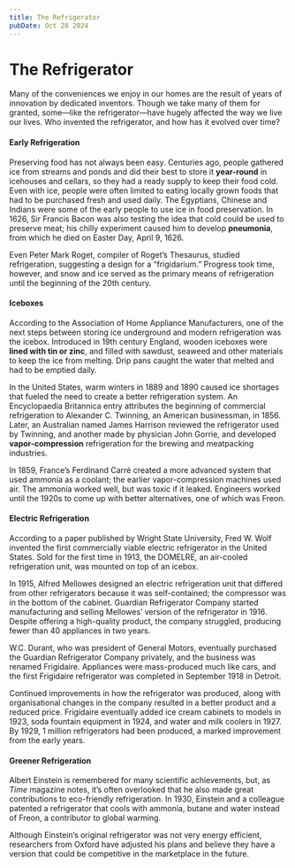 ```yaml
---
title: The Refrigerator
pubDate: Oct 28 2024
---
```

# The Refrigerator

Many of the conveniences we enjoy in our homes are the result of years of innovation by dedicated inventors. Though we take many of them for granted, some—like the refrigerator—have hugely affected the way we live our lives. Who invented the refrigerator, and how has it evolved over time?

#### Early Refrigeration
Preserving food has not always been easy. Centuries ago, people gathered ice from streams and ponds and did their best to store it **year-round** in icehouses and cellars, so they had a ready supply to keep their food cold. Even with ice, people were often limited to eating locally grown foods that had to be purchased fresh and used daily. The Egyptians, Chinese and Indians were some of the early people to use ice in food preservation. In 1626, Sir Francis Bacon was also testing the idea that cold could be used to preserve meat; his chilly experiment caused him to develop **pneumonia**, from which he died on Easter Day, April 9, 1626.

Even Peter Mark Roget, compiler of Roget’s Thesaurus, studied refrigeration, suggesting a design for a “frigidarium.” Progress took time, however, and snow and ice served as the primary means of refrigeration until the beginning of the 20th century.

#### Iceboxes
According to the Association of Home Appliance Manufacturers, one of the next steps between storing ice underground and modern refrigeration was the icebox. Introduced in 19th century England, wooden iceboxes were **lined with tin or zinc**, and filled with sawdust, seaweed and other materials to keep the ice from melting. Drip pans caught the water that melted and had to be emptied daily.

In the United States, warm winters in 1889 and 1890 caused ice shortages that fueled the need to create a better refrigeration system. An Encyclopaedia Britannica entry attributes the beginning of commercial refrigeration to Alexander C. Twinning, an American businessman, in 1856. Later, an Australian named James Harrison reviewed the refrigerator used by Twinning, and another made by physician John Gorrie, and developed **vapor-compression** refrigeration for the brewing and meatpacking industries.

In 1859, France’s Ferdinand Carré created a more advanced system that used ammonia as a coolant; the earlier vapor-compression machines used air. The ammonia worked well, but was toxic if it leaked. Engineers worked until the 1920s to come up with better alternatives, one of which was Freon.

#### Electric Refrigeration
According to a paper published by Wright State University, Fred W. Wolf invented the first commercially viable electric refrigerator in the United States. Sold for the first time in 1913, the DOMELRE, an air-cooled refrigeration unit, was mounted on top of an icebox.

In 1915, Alfred Mellowes designed an electric refrigeration unit that differed from other refrigerators because it was self-contained; the compressor was in the bottom of the cabinet. Guardian Refrigerator Company started manufacturing and selling Mellowes’ version of the refrigerator in 1916. Despite offering a high-quality product, the company struggled, producing fewer than 40 appliances in two years.

W.C. Durant, who was president of General Motors, eventually purchased the Guardian Refrigerator Company privately, and the business was renamed Frigidaire. Appliances were mass-produced much like cars, and the first Frigidaire refrigerator was completed in September 1918 in Detroit.

Continued improvements in how the refrigerator was produced, along with organisational changes in the company resulted in a better product and a reduced price. Frigidaire eventually added ice cream cabinets to models in 1923, soda fountain equipment in 1924, and water and milk coolers in 1927. By 1929, 1 million refrigerators had been produced, a marked improvement from the early years.

#### Greener Refrigeration
Albert Einstein is remembered for many scientific achievements, but, as *Time* magazine notes, it’s often overlooked that he also made great contributions to eco-friendly refrigeration. In 1930, Einstein and a colleague patented a refrigerator that cools with ammonia, butane and water instead of Freon, a contributor to global warming.

Although Einstein’s original refrigerator was not very energy efficient, researchers from Oxford have adjusted his plans and believe they have a version that could be competitive in the marketplace in the future.
